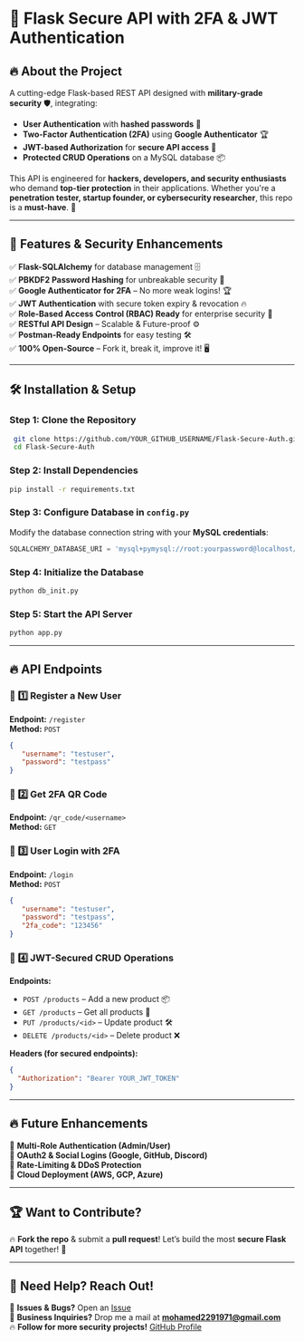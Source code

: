 # 🚀 Flask Secure API with 2FA & JWT Authentication

## 🔥 About the Project
A cutting-edge Flask-based REST API designed with **military-grade security** 🛡️, integrating:
- **User Authentication** with **hashed passwords** 🔐
- **Two-Factor Authentication (2FA)** using **Google Authenticator** 🏆
- **JWT-based Authorization** for **secure API access** 🔑
- **Protected CRUD Operations** on a MySQL database 📦

This API is engineered for **hackers, developers, and security enthusiasts** who demand **top-tier protection** in their applications. Whether you're a **penetration tester, startup founder, or cybersecurity researcher**, this repo is a **must-have**. 🚀

---

## 🔑 Features & Security Enhancements
✅ **Flask-SQLAlchemy** for database management 🗄️  
✅ **PBKDF2 Password Hashing** for unbreakable security 🔐  
✅ **Google Authenticator for 2FA** – No more weak logins! 🏆  
✅ **JWT Authentication** with secure token expiry & revocation 🔥  
✅ **Role-Based Access Control (RBAC) Ready** for enterprise security 🏢  
✅ **RESTful API Design** – Scalable & Future-proof ⚙️  
✅ **Postman-Ready Endpoints** for easy testing 🛠️  
✅ **100% Open-Source** – Fork it, break it, improve it! 🖥️  

---

## 🛠 Installation & Setup
### **Step 1: Clone the Repository**
```bash
 git clone https://github.com/YOUR_GITHUB_USERNAME/Flask-Secure-Auth.git
 cd Flask-Secure-Auth
```

### **Step 2: Install Dependencies**
```bash
pip install -r requirements.txt
```

### **Step 3: Configure Database in `config.py`**
Modify the database connection string with your **MySQL credentials**:
```python
SQLALCHEMY_DATABASE_URI = 'mysql+pymysql://root:yourpassword@localhost/yourdatabase'
```

### **Step 4: Initialize the Database**
```bash
python db_init.py
```

### **Step 5: Start the API Server**
```bash
python app.py
```

---

## 🔥 API Endpoints

### 🔹 **1️⃣ Register a New User**
**Endpoint:** `/register`  
**Method:** `POST`
```json
{
   "username": "testuser",
   "password": "testpass"
}
```

### 🔹 **2️⃣ Get 2FA QR Code**
**Endpoint:** `/qr_code/<username>`  
**Method:** `GET`

### 🔹 **3️⃣ User Login with 2FA**
**Endpoint:** `/login`  
**Method:** `POST`
```json
{
   "username": "testuser",
   "password": "testpass",
   "2fa_code": "123456"
}
```

### 🔹 **4️⃣ JWT-Secured CRUD Operations**
**Endpoints:**
- `POST /products` – Add a new product 📦
- `GET /products` – Get all products 📜
- `PUT /products/<id>` – Update product 🛠
- `DELETE /products/<id>` – Delete product ❌

**Headers (for secured endpoints):**
```json
{
  "Authorization": "Bearer YOUR_JWT_TOKEN"
}
```

---

## 🔥 Future Enhancements
🚀 **Multi-Role Authentication (Admin/User)**  
🚀 **OAuth2 & Social Logins (Google, GitHub, Discord)**  
🚀 **Rate-Limiting & DDoS Protection**  
🚀 **Cloud Deployment (AWS, GCP, Azure)**  

---

## 🏆 Want to Contribute?
🔥 **Fork the repo** & submit a **pull request**! Let’s build the most **secure Flask API** together! 💪

---

## 📢 Need Help? Reach Out!
💬 **Issues & Bugs?** Open an [Issue](https://www.linkedin.com/in/mohamed--abdelrahman--awad/)  
📧 **Business Inquiries?** Drop me a mail at **mohamed2291971@gmail.com**  
🔥 **Follow for more security projects!** [GitHub Profile](https://github.com/m7amh)


